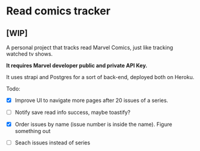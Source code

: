 # Read comics tracker

## [WIP]

A personal project that tracks read Marvel Comics, just like tracking watched tv shows.

**It requires Marvel developer public and private API Key.**

It uses strapi and Postgres for a sort of back-end, deployed both on Heroku.

Todo:

- [x] Improve UI to navigate more pages after 20 issues of a series.
- [ ] Notify save read info success, maybe toastify?
- [x] Order issues by name (issue number is inside the name). Figure something out
- [ ] Seach issues instead of series

